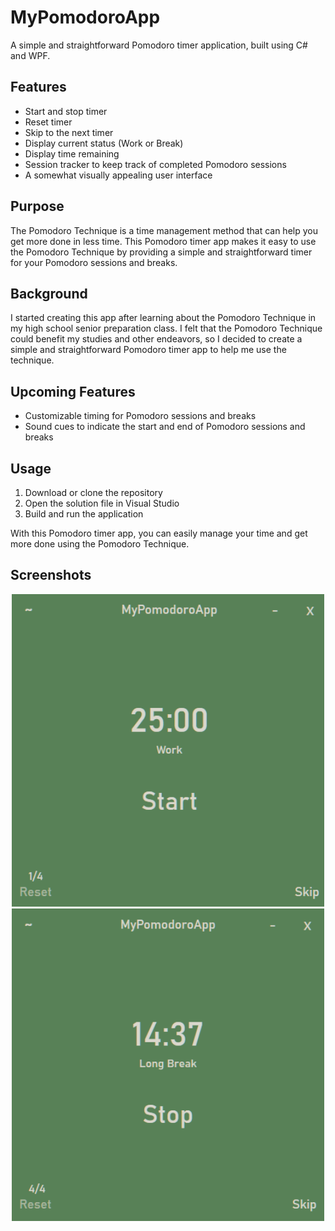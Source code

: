 # MyPomodoroApp

A simple and straightforward Pomodoro timer application, built using C# and WPF.


## Features

- Start and stop timer
- Reset timer
- Skip to the next timer
- Display current status (Work or Break)
- Display time remaining
- Session tracker to keep track of completed Pomodoro sessions
- A somewhat visually appealing user interface


## Purpose

The Pomodoro Technique is a time management method that can help you get more done in less time. This Pomodoro timer app makes it easy to use the Pomodoro Technique by providing a simple and straightforward timer for your Pomodoro sessions and breaks.


## Background

I started creating this app after learning about the Pomodoro Technique in my high school senior preparation class. I felt that the Pomodoro Technique could benefit my studies and other endeavors, so I decided to create a simple and straightforward Pomodoro timer app to help me use the technique.


## Upcoming Features

- Customizable timing for Pomodoro sessions and breaks
- Sound cues to indicate the start and end of Pomodoro sessions and breaks


## Usage

1. Download or clone the repository
2. Open the solution file in Visual Studio
3. Build and run the application

With this Pomodoro timer app, you can easily manage your time and get more done using the Pomodoro Technique.


## Screenshots

<p align="center">
  <img width="500" height="500" src="https://github.com/Agent47Penguin/MyPomodoroApp/blob/main/screenshots/promo_1.png?raw=true" alt="MyPomodoroApp Work"/>
  
  
  <img width="500" height="500" src="https://github.com/Agent47Penguin/MyPomodoroApp/blob/main/screenshots/promo_2.png?raw=true" alt="MyPomodoroApp Long Break"/>
</p>
